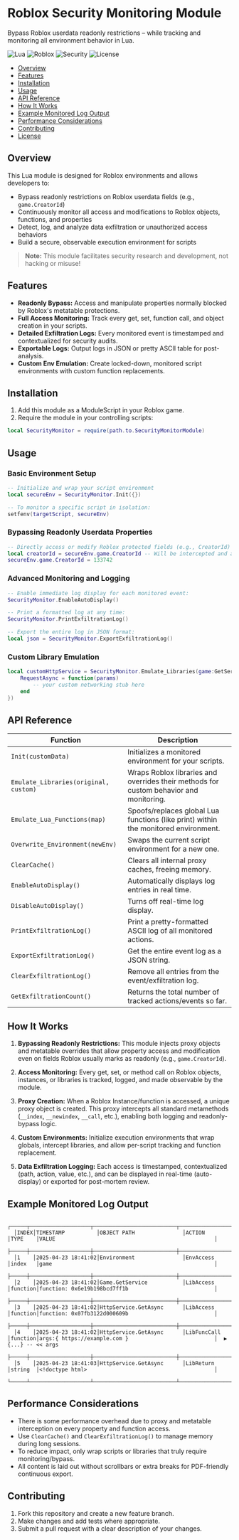 # Roblox Security Monitoring Module

Bypass Roblox userdata readonly restrictions – while tracking and monitoring all environment behavior in Lua.

![Lua](https://img.shields.io/badge/Lua-blue) ![Roblox](https://img.shields.io/badge/Roblox-red) ![Security](https://img.shields.io/badge/Security-green) ![License](https://img.shields.io/badge/License-MIT-yellow)

- [Overview](#overview)
- [Features](#features)
- [Installation](#installation)
- [Usage](#usage)
- [API Reference](#api-reference)
- [How It Works](#how-it-works)
- [Example Monitored Log Output](#example-monitored-log-output)
- [Performance Considerations](#performance-considerations)
- [Contributing](#contributing)
- [License](#license)

## Overview

This Lua module is designed for Roblox environments and allows developers to:
- Bypass readonly restrictions on Roblox userdata fields (e.g., `game.CreatorId`)
- Continuously monitor all access and modifications to Roblox objects, functions, and properties
- Detect, log, and analyze data exfiltration or unauthorized access behaviors
- Build a secure, observable execution environment for scripts

> **Note:** This module facilitates security research and development, not hacking or misuse!

## Features

- **Readonly Bypass:** Access and manipulate properties normally blocked by Roblox's metatable protections.
- **Full Access Monitoring:** Track every get, set, function call, and object creation in your scripts.
- **Detailed Exfiltration Logs:** Every monitored event is timestamped and contextualized for security audits.
- **Exportable Logs:** Output logs in JSON or pretty ASCII table for post-analysis.
- **Custom Env Emulation:** Create locked-down, monitored script environments with custom function replacements.

## Installation

1. Add this module as a ModuleScript in your Roblox game.
2. Require the module in your controlling scripts:
```lua
local SecurityMonitor = require(path.to.SecurityMonitorModule)
```

## Usage

### Basic Environment Setup
```lua
-- Initialize and wrap your script environment
local secureEnv = SecurityMonitor.Init({})

-- To monitor a specific script in isolation:
setfenv(targetScript, secureEnv)
```

### Bypassing Readonly Userdata Properties
```lua
-- Directly access or modify Roblox protected fields (e.g., CreatorId)
local creatorId = secureEnv.game.CreatorId -- Will be intercepted and accessible!
secureEnv.game.CreatorId = 133742
```

### Advanced Monitoring and Logging
```lua
-- Enable immediate log display for each monitored event:
SecurityMonitor.EnableAutoDisplay()

-- Print a formatted log at any time:
SecurityMonitor.PrintExfiltrationLog()

-- Export the entire log in JSON format:
local json = SecurityMonitor.ExportExfiltrationLog()
```

### Custom Library Emulation
```lua
local customHttpService = SecurityMonitor.Emulate_Libraries(game:GetService("HttpService"), {
    RequestAsync = function(params)
        -- your custom networking stub here
    end
})
```

## API Reference

| Function | Description |
|----------|-------------|
| `Init(customData)` | Initializes a monitored environment for your scripts. |
| `Emulate_Libraries(original, custom)` | Wraps Roblox libraries and overrides their methods for custom behavior and monitoring. |
| `Emulate_Lua_Functions(map)` | Spoofs/replaces global Lua functions (like print) within the monitored environment. |
| `Overwrite_Environment(newEnv)` | Swaps the current script environment for a new one. |
| `ClearCache()` | Clears all internal proxy caches, freeing memory. |
| `EnableAutoDisplay()` | Automatically displays log entries in real time. |
| `DisableAutoDisplay()` | Turns off real-time log display. |
| `PrintExfiltrationLog()` | Print a pretty-formatted ASCII log of all monitored actions. |
| `ExportExfiltrationLog()` | Get the entire event log as a JSON string. |
| `ClearExfiltrationLog()` | Remove all entries from the event/exfiltration log. |
| `GetExfiltrationCount()` | Returns the total number of tracked actions/events so far. |

## How It Works

1. **Bypassing Readonly Restrictions:** This module injects proxy objects and metatable overrides that allow property access and modification even on fields Roblox usually marks as readonly (e.g., `game.CreatorId`).

2. **Access Monitoring:** Every get, set, or method call on Roblox objects, instances, or libraries is tracked, logged, and made observable by the module.

3. **Proxy Creation:** When a Roblox Instance/function is accessed, a unique proxy object is created. This proxy intercepts all standard metamethods (`__index`, `__newindex`, `__call`, etc.), enabling both logging and readonly-bypass logic.

4. **Custom Environments:** Initialize execution environments that wrap globals, intercept libraries, and allow per-script tracking and function replacement.

5. **Data Exfiltration Logging:** Each access is timestamped, contextualized (path, action, value, etc.), and can be displayed in real-time (auto-display) or exported for post-mortem review.

## Example Monitored Log Output

```
  ┌─────┬───────────────────┬──────────────────────────┬──────────────────────────────────┬────────┬───────────────────────────────────────────────────────┐
  │INDEX│TIMESTAMP          │OBJECT PATH               │ACTION                            │TYPE    │VALUE                                                  │
  ├─────┼───────────────────┼──────────────────────────┼──────────────────────────────────┼────────┼───────────────────────────────────────────────────────┤
  │1    │2025-04-23 18:41:02│Environment               │EnvAccess                         │index   │game                                                   │ 
  ├─────┼───────────────────┼──────────────────────────┼──────────────────────────────────┼────────┼───────────────────────────────────────────────────────┤
  │2    │2025-04-23 18:41:02│Game.GetService           │LibAccess                         │function│function: 0x6e19b198bcd7ff1b                           │ 
  ├─────┼───────────────────┼──────────────────────────┼──────────────────────────────────┼────────┼───────────────────────────────────────────────────────┤
  │3    │2025-04-23 18:41:02│HttpService.GetAsync      │LibAccess                         │function│function: 0x07fb3122d000609b                           │ 
  ├─────┼───────────────────┼──────────────────────────┼──────────────────────────────────┼────────┼───────────────────────────────────────────────────────┤
  │4    │2025-04-23 18:41:02│HttpService.GetAsync      │LibFuncCall                       │function│args:{ https://example.com }                           │  ▶ {...} -- << args
  ├─────┼───────────────────┼──────────────────────────┼──────────────────────────────────┼────────┼───────────────────────────────────────────────────────┤
  │5    │2025-04-23 18:41:03│HttpService.GetAsync      │LibReturn                         │string  │<!doctype html>                                        │
  └─────┴───────────────────┴──────────────────────────┴──────────────────────────────────┴────────┴───────────────────────────────────────────────────────┘ 
```

## Performance Considerations

- There is some performance overhead due to proxy and metatable interception on every property and function access.
- Use `ClearCache()` and `ClearExfiltrationLog()` to manage memory during long sessions.
- To reduce impact, only wrap scripts or libraries that truly require monitoring/bypass.
- All content is laid out without scrollbars or extra breaks for PDF-friendly continuous export.

## Contributing

1. Fork this repository and create a new feature branch.
2. Make changes and add tests where appropriate.
3. Submit a pull request with a clear description of your changes.
